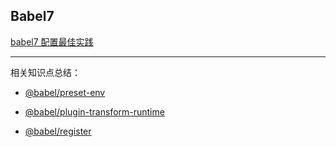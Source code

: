 ## Babel7

[babel7 配置最佳实践](./babel7.config.md)

---

相关知识点总结：

- [@babel/preset-env](./babel-preset-env/readme.md)

- [@babel/plugin-transform-runtime](./babel-plugin-transform-runtime/readme.md)

- [@babel/register](./babel-register/readme.md)

